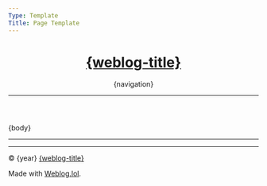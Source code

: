 ```yaml
---
Type: Template
Title: Page Template
---
```


<!DOCTYPE html>
<html lang="en">
<!-- Page Template -->
<!-- Weblog.lol/configuration/landing-page-template.md -->
<!-- HEAD -->
<head>
<meta charset="UTF-8">
<meta name="viewport" content="width=device-width, initial-scale=1">
<title>{weblog-title}{separator}{post-title}</title>
<!-- Font Awesome Free via CDN -->
<link rel="preconnect" href="https://cdnjs.cloudflare.com">
<link rel="stylesheet" href="https://cdnjs.cloudflare.com/ajax/libs/font-awesome/6.7.2/css/all.min.css" crossorigin="anonymous" referrerpolicy="no-referrer">
<!-- /style.css -->
<link rel="stylesheet" href="/style.css">
<!-- Dracula Theme v1.2.5 -->
<link rel="stylesheet" href="/dracula.css">
</head>
<!-- BODY -->
<body>

<!-- HEADER -->
<header>
<h1 class="weblog-title"><a href="/">{weblog-title}</a></h1> <a href="https://social.lol/@luxury_format"><i class="fa-brands fa-mastodon"></i></a> <a href="/feeds"><i class="fa-solid fa-rss"></i></a>
{navigation}
<hr>
</header>

<!-- MAIN NO TITLE LINK -->
<main class="no-title-link">

{body}

</main>

<!-- FOOTER -->
<footer>
<hr>

<script src="https://status.lol/luxury-format.js?time&link&fluent&pretty"></script>

<hr>

<p>&copy; {year} <a href="/">{weblog-title}</a></p>

<p class="footer-weblog-p">Made with <a href="https://weblog.lol">Weblog.lol</a>.</p>
</footer>

</body>
</html>
